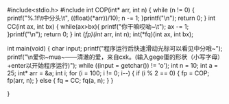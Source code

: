 #include<stdio.h>
#include<iostream>
int COP(int* arr, int n) {
	while (n != 0) {
		printf("%.1f\t中分头\t", ((float)(*arr))/10);
		n -= 1;
	}printf("\n");
	return 0;
}
int CC(int ax, int bx) {
	while(ax>bx){
		printf("你干嘛哎呦~\t");
		ax -= 1;
    }printf("\n");
	return 0;
}
int (*fp)(int* arr, int n);
int(*fq)(int ax, int bx);

int main(void) {
	char input;
	printf("程序运行后快速滑动光标可以看见中分哦~");
	printf("\n爱你~mua~——清澈的爱，来自cxk。(输入gege蛋的形状（小写字母）+enter以开始程序运行)");
	while ((input = getchar()) != 'o');
	int n = 10;
	int a = 25;
	int* arr = &a;
	int i;
	for (i = 100; i != 0; i--) {
		if (i % 2 == 0) {
			fp = COP;
			fp(arr, n);
		}
		else {
			fq = CC;
			fq(a, n);
		}
	}
	
}
